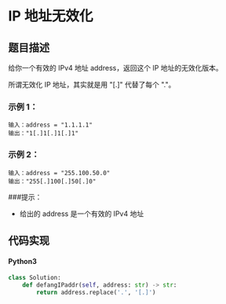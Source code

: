 # IP 地址无效化

## 题目描述
给你一个有效的 IPv4 地址 address，返回这个 IP 地址的无效化版本。

所谓无效化 IP 地址，其实就是用 "[.]" 代替了每个 "."。

### 示例 1：
```
输入：address = "1.1.1.1"
输出："1[.]1[.]1[.]1"
```
### 示例 2：
```
输入：address = "255.100.50.0"
输出："255[.]100[.]50[.]0"
```

###提示：
- 给出的 address 是一个有效的 IPv4 地址



## 代码实现
#### Python3
```python
class Solution:
    def defangIPaddr(self, address: str) -> str:
        return address.replace('.', '[.]')
```